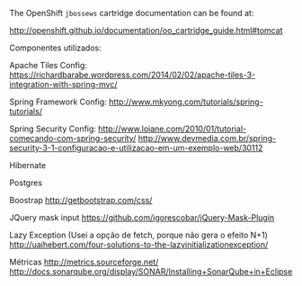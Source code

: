The OpenShift `jbossews` cartridge documentation can be found at:

http://openshift.github.io/documentation/oo_cartridge_guide.html#tomcat


Componentes utilizados:

Apache Tiles
Config: https://richardbarabe.wordpress.com/2014/02/02/apache-tiles-3-integration-with-spring-mvc/

Spring Framework
Config: 
http://www.mkyong.com/tutorials/spring-tutorials/

Spring Security
Config:
http://www.loiane.com/2010/01/tutorial-comecando-com-spring-security/
http://www.devmedia.com.br/spring-security-3-1-configuracao-e-utilizacao-em-um-exemplo-web/30112

Hibernate

Postgres

Boostrap
http://getbootstrap.com/css/

JQuery mask input
https://github.com/igorescobar/jQuery-Mask-Plugin

Lazy Exception (Usei a opção de fetch, porque não gera o efeito N+1)
http://uaihebert.com/four-solutions-to-the-lazyinitializationexception/

Métricas
http://metrics.sourceforge.net/
http://docs.sonarqube.org/display/SONAR/Installing+SonarQube+in+Eclipse
